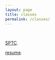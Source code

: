 ```yaml
---
layout: page
title: classes
permalink: /classes/
---
```


<!-- <div class="img_row">
  <img class="col two" src="/img/kae.jpg"/>
</div> -->

<!-- <img src="{{ site.baseurl }}/img/kae.jpg">
 -->

<br>


<!-- <h1>currently.</h1> -->
<!-- <h2>Empowering each other.</h2> -->
<!-- <h3> -->

 <p>

[SPTC](http://kae.io/sptc.md).

[resume](http://kae.io/resume.pdf).
